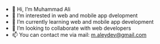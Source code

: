 - 👋 Hi, I’m Muhammad Ali
- 👀 I’m interested in web and mobile app dvelopment
- 🌱 I’m currently learning web and mobile app development
- 💞️ I’m looking to collaborate with web developers
- 📫 You can contact me via mail: m.aleydev@gmail.com

<!---
MuhammadAlidev/MuhammadAlidev is a ✨ special ✨ repository because its `README.md` (this file) appears on your GitHub profile.
You can click the Preview link to take a look at your changes.
--->
